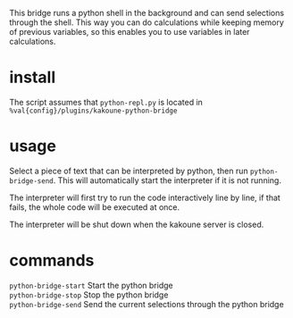 This bridge runs a python shell in the background and can send selections through the shell.
This way you can do calculations while keeping memory of previous variables, so this enables you to use variables in later calculations.

# install

The script assumes that `python-repl.py` is located in `%val{config}/plugins/kakoune-python-bridge`

# usage

Select a piece of text that can be interpreted by python, then run `python-bridge-send`.
This will automatically start the interpreter if it is not running.

The interpreter will first try to run the code interactively line by line, if that fails, the whole code will be executed at once.

The interpreter will be shut down when the kakoune server is closed.

# commands

`python-bridge-start` Start the python bridge  
`python-bridge-stop` Stop the python bridge  
`python-bridge-send` Send the current selections through the python bridge  
